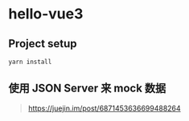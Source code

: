 # hello-vue3

## Project setup

```
yarn install
```

## 使用 JSON Server 来 mock 数据

> https://juejin.im/post/6871453636699488264

